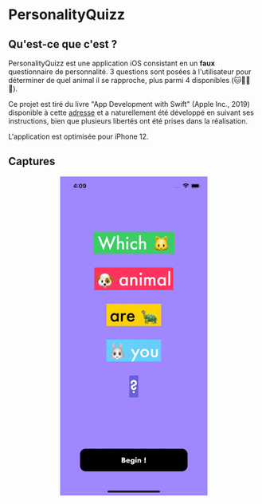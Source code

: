 # PersonalityQuizz

## Qu'est-ce que c'est ?

PersonalityQuizz est une application iOS consistant en un **faux** questionnaire de personnalité. 3 questions sont posées à l'utilisateur pour déterminer de quel animal il se rapproche, plus parmi 4 disponibles (🐱🐶🐰🐢).  

Ce projet est tiré du livre "App Development with Swift" (Apple Inc., 2019) disponible à cette [adresse]("https://books.apple.com/us/book/app-development-with-swift/id1465002990") et a naturellement été développé en suivant ses instructions, bien que plusieurs libertés ont été prises dans la réalisation. 

L'application est optimisée pour iPhone 12.

## Captures

<div style="text-align: center">
    <img src="walkthough_iphone12.gif"><br>
</div>
